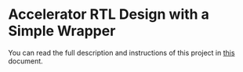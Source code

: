 # Accelerator RTL Design with a Simple Wrapper
You can read the full description and instructions of this project in [this](https://github.com/davoudifatemeh/Accelerator-RTL-design-with-a-simple-wrapper/blob/main/Assignment%206%20F98.pdf) document.
